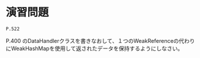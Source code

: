 
演習問題
========

`P.522`

P.400 のDataHandlerクラスを書きなおして、１つのWeakReferenceの代わりにWeakHashMapを使用して返されたデータを保持するようにしなさい。

